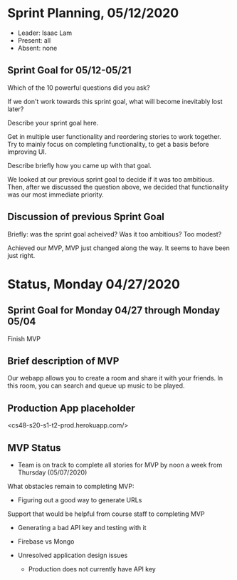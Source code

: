 # Sprint Planning, 05/12/2020

* Leader: Isaac Lam
* Present: all
* Absent: none

## Sprint Goal for 05/12-05/21
  
Which of the 10 powerful questions did you ask?

If we don't work towards this sprint goal, what will become inevitably lost later?
  
Describe your sprint goal here.

Get in multiple user functionality and reordering stories to work together. Try to mainly focus on completing functionality, to get a basis before improving UI.
  
Describe briefly how you came up with that goal.

We looked at our previous sprint goal to decide if it was too ambitious. Then, after we discussed the question above, we decided that functionality was our most immediate priority.
  
## Discussion of previous Sprint Goal
  
Briefly: was the sprint goal acheived?  Was it too ambitious?  Too modest? 

Achieved our MVP, MVP just changed along the way. It seems to have been just right.
  

# Status, Monday 04/27/2020

## Sprint Goal for Monday 04/27 through Monday 05/04

Finish MVP

## Brief description of MVP

Our webapp allows you to create a room and share it with your friends. 
In this room, you can search and queue up music to be played.

## Production App placeholder

<cs48-s20-s1-t2-prod.herokuapp.com/>



## MVP Status

* Team is on track to complete all stories for MVP by noon a week from Thursday (05/07/2020)


What obstacles remain to completing MVP:
* Figuring out a good way to generate URLs

Support that would be helpful from course staff to completing MVP
* Generating a bad API key and testing with it
* Firebase vs Mongo


* Unresolved application design issues
  * Production does not currently have API key
